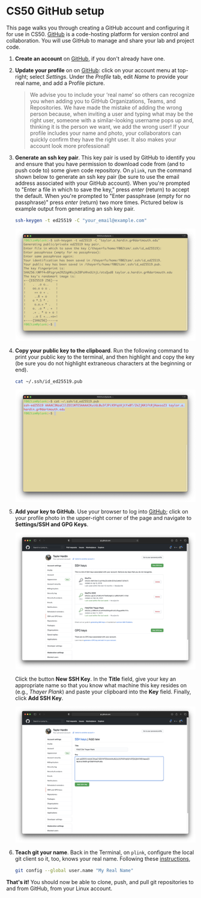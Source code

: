 # CS50 GitHub setup

This page walks you through creating a GitHub account and configuring it for use in CS50.
[GitHub](https://github.com) is a code-hosting platform for version control and collaboration.
You will use GitHub to manage and share your lab and project code.

1. **Create an account** on [GitHub](https://github.com), if you don't already have one.

2. **Update your profile** on on [GitHub](https://github.com):  click on your account menu at top-right; select *Settings*.
	Under the *Profile* tab, edit *Name* to provide your real name, and add a Profile picture.

	> We advise you to include your ‘real name’ so others can recognize you when adding you to GitHub  Organizations, Teams, and Repositories.
	> We have made the mistake of adding the wrong person because, when inviting a user and typing what may be the right user, someone with a similar-looking username pops up and, thinking it is the person we want, we add the wrong user!
	> If your profile includes your name and photo, your collaborators can quickly confirm they have the right user.
	> It also makes your account look more professional!

3. **Generate an ssh key pair**.
	This key pair is used by GitHub to identify you and ensure that you have permission to download code from (and to push code to) some given code repository.
	On `plink`, run the command shown below to generate an ssh key pair (be sure to use the email address associated with your GitHub account).
	When you're prompted to "Enter a file in which to save the key," press *enter* (return) to accept the default.
	When you're prompted to "Enter passphrase (empty for no passphrase)" press *enter* (return) two more times.
	Pictured below is example output from generating an ssh key pair.
	
	```bash
	ssh-keygen -t ed25519 -C "your_email@example.com"
	```

	![ssh-keygen example](images/ssh-generation.png)

4. **Copy your public key to the clipboard**.
	Run the following command to print your public key to the terminal, and then highlight and copy the key (be sure you do not highlight extraneous characters at the beginning or end).
	
	```bash
	cat ~/.ssh/id_ed25519.pub
	```
	![terminal output for printing the key file](images/ssh-copy.png)

5. **Add your key to GitHub**.
	Use your browser to log into [GitHub](https://www.github.com); click on your profile photo in the upper-right corner of the page and navigate to **Settings/SSH and GPG Keys**.

	![screenshot from GitHub settings page](images/ssh-add-key-1.png)

	Click the button **New SSH Key**.
	In the **Title** field, give your key an appropriate name so that you know what machine this key resides on (e.g., *Thayer Plank*) and paste your clipboard into the **Key** field.
Finally, click **Add SSH Key**.

	![screenshot from GitHub ssh page](images/ssh-add-key-2.png)

7. **Teach git your name**.
	Back in the Terminal, on `plink`, configure the local git client so it, too, knows your real name.
	Following these [instructions](https://docs.github.com/en/github/using-git/setting-your-username-in-git),
	
	```bash
	git config --global user.name "My Real Name"
	```


**That's it!**
You should now be able to clone, push, and pull git repositories to and from GitHub, from your Linux account.
